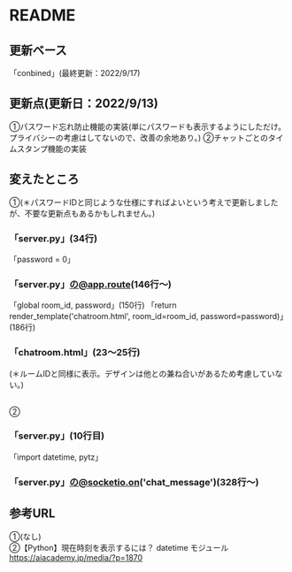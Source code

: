 # README
## 更新ベース
「conbined」(最終更新：2022/9/17)

## 更新点(更新日：2022/9/13)
①パスワード忘れ防止機能の実装(単にパスワードも表示するようにしただけ。プライバシーの考慮はしてないので、改善の余地あり。)
②チャットごとのタイムスタンプ機能の実装

## 変えたところ
①(＊パスワードIDと同じような仕様にすればよいという考えで更新しましたが、不要な更新点もあるかもしれません。)
### 「server.py」(34行)
「password = 0」
### 「server.py」の@app.route(146行～)
「global room_id, password」(150行)
「return render_template('chatroom.html', room_id=room_id, password=password)」(186行)
### 「chatroom.html」(23～25行)
(＊ルームIDと同様に表示。デザインは他との兼ね合いがあるため考慮していない。)<br><br>

②<br>
### 「server.py」(10行目)
「import datetime, pytz」
### 「server.py」の@socketio.on('chat_message')(328行～)<br>

## 参考URL
①(なし)<br>
②【Python】現在時刻を表示するには？ datetime モジュール<br>
https://aiacademy.jp/media/?p=1870
